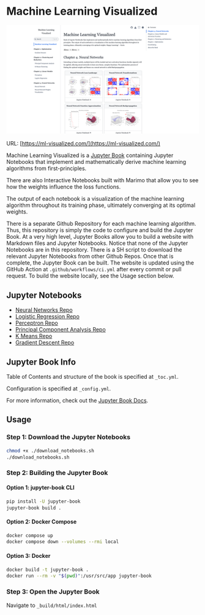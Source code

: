 # Machine Learning Visualized

![website](output.png)

URL: [https://ml-visualized.com/](https://ml-visualized.com/)

Machine Learning Visualized is a [Jupyter Book](https://jupyterbook.org/en/stable/intro.html) containing Jupyter Notebooks that implement and mathematically derive machine learning algorithms from first-principles.

There are also Interactive Notebooks built with Marimo that allow you to see how the weights influence the loss functions.

The output of each notebook is a visualization of the machine learning algorithm throughout its training phase, ultimately converging at its optimal weights.

There is a separate Github Repository for each machine learning algorithm. Thus, this repository is simply the code to configure and build the Jupyter Book. At a very high level, Jupyter Books allow you to build a website with Markdown files and Jupyter Notebooks. Notice that none of the Jupyter Notebooks are in this repository. There is a SH script to download the relevant Jupyter Notebooks from other Github Repos. Once that is complete, the Jupyter Book can be built. The website is updated using the GitHub Action at `.github/workflows/ci.yml` after every commit or pull request. To build the website locally, see the Usage section below.

## Jupyter Notebooks

- [Neural Networks Repo](https://github.com/gavinkhung/neural-network)
- [Logistic Regression Repo](https://github.com/gavinkhung/logistic-regression)
- [Perceptron Repo](https://github.com/gavinkhung/perceptron)
- [Principal Component Analysis Repo](https://github.com/gavinkhung/pca)
- [K Means Repo](https://github.com/gavinkhung/k-means-clustering/)
- [Gradient Descent Repo](https://github.com/gavinkhung/gradient-descent)

## Jupyter Book Info

Table of Contents and structure of the book is specified at `_toc.yml`.

Configuration is specified at `_config.yml`.

For more information, check out the [Jupyter Book Docs](https://jupyterbook.org/en/stable/intro.html).

## Usage

### Step 1: Download the Jupyter Notebooks

```sh
chmod +x ./download_notebooks.sh
./download_notebooks.sh
```

### Step 2: Building the Jupyter Book

#### Option 1: jupyter-book CLI

```sh
pip install -U jupyter-book
jupyter-book build .
```

#### Option 2: Docker Compose

```sh
docker compose up
docker compose down --volumes --rmi local
```

#### Option 3: Docker

```sh
docker build -t jupyter-book .
docker run --rm -v "$(pwd)":/usr/src/app jupyter-book
```

### Step 3: Open the Jupyter Book

Navigate to `_build/html/index.html`
